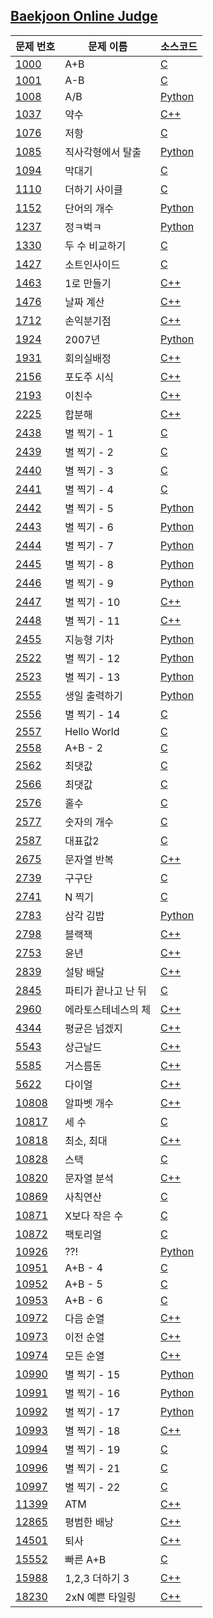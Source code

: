
[Baekjoon Online Judge](https://www.acmicpc.net)
----------
| 문제 번호 | 문제 이름 | 소스코드 |
| --- | --- | --- |
| [1000](https://www.acmicpc.net/problem/1000) | A+B | [C](https://github.com/seohyoj55/Baekjoon/blob/master/C/1000.c) |
| [1001](https://www.acmicpc.net/problem/1001) | A-B | [C](https://github.com/seohyoj55/Baekjoon/blob/master/C/1001.c) |
| [1008](https://www.acmicpc.net/problem/1008) | A/B | [Python](https://github.com/seohyoj55/Baekjoon/blob/master/python/1008.py) |
| [1037](https://www.acmicpc.net/problem/1037) | 약수 | [C++](https://github.com/seohyoj55/Baekjoon/blob/master/C%2B%2B/1037.cpp) |
| [1076](https://www.acmicpc.net/problem/1076) | 저항 | [C](https://github.com/seohyoj55/Baekjoon/blob/master/C/1076.c) |
| [1085](https://www.acmicpc.net/problem/1085) | 직사각형에서 탈출 | [Python](https://github.com/seohyoj55/Baekjoon/blob/master/python/1085.py) |
| [1094](https://www.acmicpc.net/problem/1094) | 막대기 | [C](https://github.com/seohyoj55/Baekjoon/blob/master/C/1094.c) |
| [1110](https://www.acmicpc.net/problem/1110) | 더하기 사이클 | [C](https://github.com/seohyoj55/Baekjoon/blob/master/C/1110.c) |
| [1152](https://www.acmicpc.net/problem/1152) | 단어의 개수 | [Python](https://github.com/seohyoj55/Baekjoon/blob/master/python/1152.py) |
| [1237](https://www.acmicpc.net/problem/1237) | 정ㅋ벅ㅋ | [Python](https://github.com/seohyoj55/Baekjoon/blob/master/python/1237.py) |
| [1330](https://www.acmicpc.net/problem/1330) | 두 수 비교하기 | [C](https://github.com/seohyoj55/Baekjoon/blob/master/C/1330.c) |
| [1427](https://www.acmicpc.net/problem/1427) | 소트인사이드 | [C](https://github.com/seohyoj55/Baekjoon/blob/master/C/1427.c) |
| [1463](https://www.acmicpc.net/problem/1463) | 1로 만들기 | [C++](https://github.com/seohyoj55/Baekjoon/blob/master/C%2B%2B/1463.cpp) |
| [1476](https://www.acmicpc.net/problem/1476) | 날짜 계산 | [C++](https://github.com/seohyoj55/Baekjoon/blob/master/C%2B%2B/1476.cpp) |
| [1712](https://www.acmicpc.net/problem/1712) | 손익분기점 | [C++](https://github.com/seohyoj55/Baekjoon/blob/master/C%2B%2B/1712.cpp) |
| [1924](https://www.acmicpc.net/problem/1924) | 2007년 | [Python](https://github.com/seohyoj55/Baekjoon/blob/master/python/1924.py) |
| [1931](https://www.acmicpc.net/problem/1931) | 회의실배정 | [C++](https://github.com/seohyoj55/Baekjoon/blob/master/C%2B%2B/1931.cpp) |
| [2156](https://www.acmicpc.net/problem/2156) | 포도주 시식 | [C++](https://github.com/seohyoj55/Baekjoon/blob/master/C%2B%2B/2156.cpp) |
| [2193](https://www.acmicpc.net/problem/2193) | 이친수 | [C++](https://github.com/seohyoj55/Baekjoon/blob/master/C%2B%2B/2193.cpp) |
| [2225](https://www.acmicpc.net/problem/2225) | 합분해 | [C++](https://github.com/seohyoj55/Baekjoon/blob/master/C%2B%2B/2225.cpp) |
| [2438](https://www.acmicpc.net/problem/2438) | 별 찍기 - 1 | [C](https://github.com/seohyoj55/Baekjoon/blob/master/C/2438.c) |
| [2439](https://www.acmicpc.net/problem/2439) | 별 찍기 - 2 | [C](https://github.com/seohyoj55/Baekjoon/blob/master/C/2439.c) |
| [2440](https://www.acmicpc.net/problem/2440) | 별 찍기 - 3 | [C](https://github.com/seohyoj55/Baekjoon/blob/master/C/2440.c) |
| [2441](https://www.acmicpc.net/problem/2441) | 별 찍기 - 4 | [C](https://github.com/seohyoj55/Baekjoon/blob/master/C/2441.c) |
| [2442](https://www.acmicpc.net/problem/2442) | 별 찍기 - 5 | [Python](https://github.com/seohyoj55/Baekjoon/blob/master/python/2442.py) |
| [2443](https://www.acmicpc.net/problem/2443) | 별 찍기 - 6 | [Python](https://github.com/seohyoj55/Baekjoon/blob/master/python/2443.py) |
| [2444](https://www.acmicpc.net/problem/2444) | 별 찍기 - 7 | [Python](https://github.com/seohyoj55/Baekjoon/blob/master/python/2444.py) |
| [2445](https://www.acmicpc.net/problem/2445) | 별 찍기 - 8 | [Python](https://github.com/seohyoj55/Baekjoon/blob/master/python/2445.py) |
| [2446](https://www.acmicpc.net/problem/2446) | 별 찍기 - 9 | [Python](https://github.com/seohyoj55/Baekjoon/blob/master/python/2446.py) |
| [2447](https://www.acmicpc.net/problem/2447) | 별 찍기 - 10 | [C++](https://github.com/seohyoj55/Baekjoon/blob/master/C%2B%2B/2447.cpp) |
| [2448](https://www.acmicpc.net/problem/2448) | 별 찍기 - 11 | [C++](https://github.com/seohyoj55/Baekjoon/blob/master/C%2B%2B/2448.cpp) |
| [2455](https://www.acmicpc.net/problem/2455) | 지능형 기차 | [Python](https://github.com/seohyoj55/Baekjoon/blob/master/python/2455.py) |
| [2522](https://www.acmicpc.net/problem/2522) | 별 찍기 - 12 | [Python](https://github.com/seohyoj55/Baekjoon/blob/master/python/2522.py) |
| [2523](https://www.acmicpc.net/problem/2523) | 별 찍기 - 13 | [Python](https://github.com/seohyoj55/Baekjoon/blob/master/python/2523.py) |
| [2555](https://www.acmicpc.net/problem/2555) | 생일 출력하기 | [Python](https://github.com/seohyoj55/Baekjoon/blob/master/python/2555.py) |
| [2556](https://www.acmicpc.net/problem/2556) | 별 찍기 - 14 | [C](https://github.com/seohyoj55/Baekjoon/blob/master/C/2556.c) |
| [2557](https://www.acmicpc.net/problem/2557) | Hello World | [C](https://github.com/seohyoj55/Baekjoon/blob/master/C/2557.c) |
| [2558](https://www.acmicpc.net/problem/2558) | A+B - 2 | [C](https://github.com/seohyoj55/Baekjoon/blob/master/C/2558.c) |
| [2562](https://www.acmicpc.net/problem/2562) | 최댓값 | [C](https://github.com/seohyoj55/Baekjoon/blob/master/C/2562.c) |
| [2566](https://www.acmicpc.net/problem/2566) | 최댓값 | [C](https://github.com/seohyoj55/Baekjoon/blob/master/C/2566.c) |
| [2576](https://www.acmicpc.net/problem/2576) | 홀수 | [C](https://github.com/seohyoj55/Baekjoon/blob/master/C/2576.c) |
| [2577](https://www.acmicpc.net/problem/2577) | 숫자의 개수 | [C](https://github.com/seohyoj55/Baekjoon/blob/master/C/2577.c) |
| [2587](https://www.acmicpc.net/problem/2587) | 대표값2 | [C](https://github.com/seohyoj55/Baekjoon/blob/master/C/2587.c) |
| [2675](https://www.acmicpc.net/problem/2675) | 문자열 반복 | [C++](https://github.com/seohyoj55/Baekjoon/blob/master/C%2B%2B/2675.cpp) |
| [2739](https://www.acmicpc.net/problem/2739) | 구구단 | [C](https://github.com/seohyoj55/Baekjoon/blob/master/C/2739.c) |
| [2741](https://www.acmicpc.net/problem/2741) | N 찍기 | [C](https://github.com/seohyoj55/Baekjoon/blob/master/C/2741.c) |
| [2783](https://www.acmicpc.net/problem/2783) | 삼각 김밥 | [Python](https://github.com/seohyoj55/Baekjoon/blob/master/python/2783.py) |
| [2798](https://www.acmicpc.net/problem/2798) | 블랙잭 | [C++](https://github.com/seohyoj55/Baekjoon/blob/master/C%2B%2B/2798.cpp) |
| [2753](https://www.acmicpc.net/problem/2753) | 윤년 | [C++](https://github.com/seohyoj55/Baekjoon/blob/master/C%2B%2B/2753.cpp) |
| [2839](https://www.acmicpc.net/problem/2839) | 설탕 배달 | [C++](https://github.com/seohyoj55/Baekjoon/blob/master/C%2B%2B/2839.cpp) |
| [2845](https://www.acmicpc.net/problem/2845) | 파티가 끝나고 난 뒤 | [C](https://github.com/seohyoj55/Baekjoon/blob/master/C/2845.c) |
| [2960](https://www.acmicpc.net/problem/2960) | 에라토스테네스의 체 | [C++](https://github.com/seohyoj55/Baekjoon/blob/master/C%2B%2B/2960.cpp) |
| [4344](https://www.acmicpc.net/problem/4344) | 평균은 넘겠지 | [C++](https://github.com/seohyoj55/Baekjoon/blob/master/C%2B%2B/4344.cpp) |
| [5543](https://www.acmicpc.net/problem/5543) | 상근날드 | [C++](https://github.com/seohyoj55/Baekjoon/blob/master/C%2B%2B/5543.cpp) |
| [5585](https://www.acmicpc.net/problem/5585) | 거스름돈 | [C++](https://github.com/seohyoj55/Baekjoon/blob/master/C%2B%2B/5585.cpp) |
| [5622](https://www.acmicpc.net/problem/5622) | 다이얼 | [C++](https://github.com/seohyoj55/Baekjoon/blob/master/C%2B%2B/5622.cpp) |
| [10808](https://www.acmicpc.net/problem/10808) | 알파벳 개수 | [C++](https://github.com/seohyoj55/Baekjoon/blob/master/C%2B%2B/10808.cpp) |
| [10817](https://www.acmicpc.net/problem/10817) | 세 수 | [C](https://github.com/seohyoj55/Baekjoon/blob/master/C/10817.c) |
| [10818](https://www.acmicpc.net/problem/10818) | 최소, 최대 | [C++](https://github.com/seohyoj55/Baekjoon/blob/master/C%2B%2B/10818.cpp) |
| [10828](https://www.acmicpc.net/problem/10828) | 스택 | [C](https://github.com/seohyoj55/Baekjoon/blob/master/C/10828.c) |
| [10820](https://www.acmicpc.net/problem/10820) | 문자열 분석 | [C++](https://github.com/seohyoj55/Baekjoon/blob/master/C%2B%2B/10820.cpp) |
| [10869](https://www.acmicpc.net/problem/10869) | 사칙연산 | [C](https://github.com/seohyoj55/Baekjoon/blob/master/C/10869.c) |
| [10871](https://www.acmicpc.net/problem/10871) | X보다 작은 수 | [C](https://github.com/seohyoj55/Baekjoon/blob/master/C/10871.c) |
| [10872](https://www.acmicpc.net/problem/10872) | 팩토리얼 | [C](https://github.com/seohyoj55/Baekjoon/blob/master/C/10872.c) |
| [10926](https://www.acmicpc.net/problem/10926) | ??! | [Python](https://github.com/seohyoj55/Baekjoon/blob/master/python/10926.py) |
| [10951](https://www.acmicpc.net/problem/10951) | A+B - 4 | [C](https://github.com/seohyoj55/Baekjoon/blob/master/C/10951.c) |
| [10952](https://www.acmicpc.net/problem/10952) | A+B - 5 | [C](https://github.com/seohyoj55/Baekjoon/blob/master/C/10952.c) |
| [10953](https://www.acmicpc.net/problem/10953) | A+B - 6 | [C](https://github.com/seohyoj55/Baekjoon/blob/master/C/10953.c) |
| [10972](https://www.acmicpc.net/problem/10972) | 다음 순열 | [C++](https://github.com/seohyoj55/Baekjoon/blob/master/C%2B%2B/10972.cpp) |
| [10973](https://www.acmicpc.net/problem/10973) | 이전 순열 | [C++](https://github.com/seohyoj55/Baekjoon/blob/master/C%2B%2B/10973.cpp) |
| [10974](https://www.acmicpc.net/problem/10974) | 모든 순열 | [C++](https://github.com/seohyoj55/Baekjoon/blob/master/C%2B%2B/10974.cpp) |
| [10990](https://www.acmicpc.net/problem/10990) | 별 찍기 - 15 | [Python](https://github.com/seohyoj55/Baekjoon/blob/master/python/10990.py) |
| [10991](https://www.acmicpc.net/problem/10991) | 별 찍기 - 16 | [Python](https://github.com/seohyoj55/Baekjoon/blob/master/python/10991.py) |
| [10992](https://www.acmicpc.net/problem/10992) | 별 찍기 - 17 | [Python](https://github.com/seohyoj55/Baekjoon/blob/master/python/10992.py) |
| [10993](https://www.acmicpc.net/problem/10993) | 별 찍기 - 18 | [C++](https://github.com/seohyoj55/Baekjoon/blob/master/C%2B%2B/10993.cpp) |
| [10994](https://www.acmicpc.net/problem/10994) | 별 찍기 - 19 | [C](https://github.com/seohyoj55/Baekjoon/blob/master/C/10994.c) |
| [10996](https://www.acmicpc.net/problem/10996) | 별 찍기 - 21 | [C](https://github.com/seohyoj55/Baekjoon/blob/master/C/10996.c) |
| [10997](https://www.acmicpc.net/problem/10997) | 별 찍기 - 22 | [C](https://github.com/seohyoj55/Baekjoon/blob/master/C/10997.c) |
| [11399](https://www.acmicpc.net/problem/11399) | ATM | [C++](https://github.com/seohyoj55/Baekjoon/blob/master/C%2B%2B/11399.cpp) |
| [12865](https://www.acmicpc.net/problem/12865) | 평범한 배낭 | [C++](https://github.com/seohyoj55/Baekjoon/blob/master/C%2B%2B/12865.cpp) |
| [14501](https://www.acmicpc.net/problem/14501) | 퇴사 | [C++](https://github.com/seohyoj55/Baekjoon/blob/master/C%2B%2B/14501.cpp) |
| [15552](https://www.acmicpc.net/problem/15552) | 빠른 A+B | [C](https://github.com/seohyoj55/Baekjoon/blob/master/C/15552.c) |
| [15988](https://www.acmicpc.net/problem/15988) | 1,2,3 더하기 3 | [C++](https://github.com/seohyoj55/Baekjoon/blob/master/C%2B%2B/15988.cpp) |
| [18230](https://www.acmicpc.net/problem/18230) | 2xN 예쁜 타일링 | [C++](https://github.com/seohyoj55/Baekjoon/blob/master/C%2B%2B/18230.cpp) |
